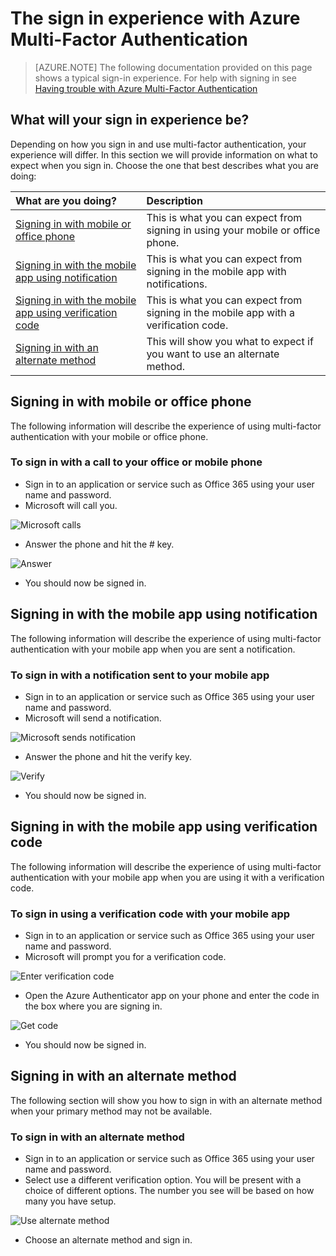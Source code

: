 <properties 
	pageTitle="Azure MFA Signin experience with Azure Multi-Factor Authentication" 
	description="This page will provide you guidance on where to go to see the various signin methods available with Azure MFA."
	keywords="user authentication, sign-in experience, sign-in with mobile phone, sign-in with office phone" 
	services="multi-factor-authentication" 
	documentationCenter="" 
	authors="billmath" 
	manager="stevenpo" 
	editor="curtland"/>

<tags 
	ms.service="multi-factor-authentication" 
	ms.workload="identity" 
	ms.tgt_pltfrm="na" 
	ms.devlang="na" 
	ms.topic="article" 
	ms.date="01/25/2016" 
	ms.author="billmath"/>

# The sign in experience with Azure Multi-Factor Authentication
> [AZURE.NOTE]  The following documentation provided on this page shows a typical sign-in experience.  For help with signing in see [Having trouble with Azure Multi-Factor Authentication](multi-factor-authentication-end-user-manage-settings.md)



## What will your sign in experience be?
Depending on how you sign in and use multi-factor authentication, your experience will differ.  In this section we will provide information on what to expect when you sign in.  Choose the one that best describes what you are doing:


What are you doing?|Description
:------------- | :------------- | 
[Signing in with mobile or office phone](#signing-in-with-mobile-or-office-phone) | This is what you can expect from signing in using your mobile or office phone.
[Signing in with the mobile app using notification](#signing-in-with-the-mobile-app-using-notification) | This is what you can expect from signing in the mobile app with notifications.
[Signing in with the mobile app using verification code](#signing-in-with-the-mobile-app-using-verification-code)|This is what you can expect from signing in the mobile app with a verification code.
[Signing in with an alternate method](#signing-in-with-an-alternate-method)|This will show you what to expect if you want to use an alternate method.

## Signing in with mobile or office phone

The following information will describe the experience of using multi-factor authentication with your mobile or office phone.

### To sign in with a call to your office or mobile phone

- Sign in to an application or service such as Office 365 using your user name and password.
- Microsoft will call you.

![Microsoft calls](./media/multi-factor-authentication-end-user-signin-phone/call.png)

- Answer the phone and hit the # key.

![Answer](./media/multi-factor-authentication-end-user-signin-phone/phone.png)

- You should now be signed in.</li>

## Signing in with the mobile app using notification

The following information will describe the experience of using multi-factor authentication with your mobile app when you are sent a notification.

### To sign in with a notification sent to your mobile app

- Sign in to an application or service such as Office 365 using your user name and password.
- Microsoft will send a notification.

![Microsoft sends notification](./media/multi-factor-authentication-end-user-signin-app-notify/notify.png)


- Answer the phone and hit the verify key.

![Verify](./media/multi-factor-authentication-end-user-signin-app-notify/phone.png)


- You should now be signed in.


## Signing in with the mobile app using verification code

The following information will describe the experience of using multi-factor authentication with your mobile app when you are using it with a verification code.

### To sign in using a verification code with your mobile app

- Sign in to an application or service such as Office 365 using your user name and password.
- Microsoft will prompt you for a verification code.

![Enter verification code](./media/multi-factor-authentication-end-user-signin-app-verify/verify.png)

- Open the Azure Authenticator app on your phone and enter the code in the box where you are signing in.

![Get code](./media/multi-factor-authentication-end-user-signin-app-verify/phone.png)

- You should now be signed in.


## Signing in with an alternate method


The following section will show you how to sign in with an alternate method when your primary method may not be available.

### To sign in with an alternate method

- Sign in to an application or service such as Office 365 using your user name and password.
- Select use a different verification option.  You will be present with a choice of different options. The number you see will be based on how many you have setup.

![Use alternate method](./media/multi-factor-authentication-end-user-signin-alt/alt.png)

- Choose an alternate method and sign in.

 